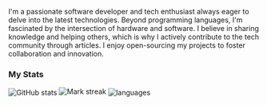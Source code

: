I'm a passionate software developer and tech enthusiast always eager to delve into the latest technologies. Beyond programming languages, I'm fascinated by the intersection of hardware and software. I believe in sharing knowledge and helping others, which is why I actively contribute to the tech community through articles. I enjoy open-sourcing my projects to foster collaboration and innovation.

### My Stats

<img align="center" src="https://github-readme-stats.vercel.app/api?username=udarasandakelum&show_icons=true&include_all_commits=true&theme=dark&hide_border=true" alt="GitHub stats" />
<img  title="🔥 Get streak stats for your profile at git.io/streak-stats" alt="Mark streak" src="https://github-readme-streak-stats.herokuapp.com/?user=udarasandakelum&theme=dark&hide_border=true" />
<img align="center" src="https://github-readme-stats.vercel.app/api/top-langs/?username=udarasandakelum&&exclude_repo=gnomezgrave&layout=compact&theme=dark&hide_border=true" alt="languages"/>
